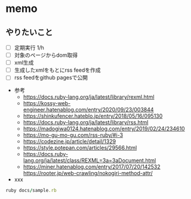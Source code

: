 # memo

## やりたいこと

- [ ] 定期実行 1/h  
- [ ] 対象のページからdom取得
- [ ] xml生成
- [ ] 生成したxmlをもとにrss feedを作成  
- [ ] rss feedをgithub pagesで公開
- 参考
  - https://docs.ruby-lang.org/ja/latest/library/rexml.html
  - https://kossy-web-engineer.hatenablog.com/entry/2020/09/23/003844
  - https://shinkufencer.hateblo.jp/entry/2018/05/16/095130
  - https://docs.ruby-lang.org/ja/latest/library/rss.html
  - https://madogiwa0124.hatenablog.com/entry/2019/02/24/234610
  - https://mo-gu-mo-gu.com/rss-ruby/#i-3
  - https://codezine.jp/article/detail/1329
  - https://style.potepan.com/articles/29566.html
  - https://docs.ruby-lang.org/ja/latest/class/REXML=3a=3aDocument.html
  - https://miner.hatenablog.com/entry/2017/07/20/142532
  https://rooter.jp/web-crawling/nokogiri-method-attr/
- xxx

```ruby
ruby docs/sample.rb
```
